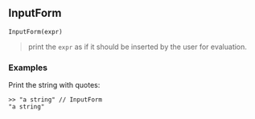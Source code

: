 ## InputForm


```
InputForm(expr)
```
 
> print the `expr` as if it should be inserted by the user for evaluation.


### Examples

Print the string with quotes:

```
>> "a string" // InputForm
"a string"
```
 